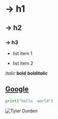

# -> h1
## -> h2
### -> h3

- list item 1
* list item 2

*italic* **bold** ***bolditalic***

[Google](https://google.com)
---
```python
print("hello  world")
```
![Tyler Durden](https://media.tenor.com/RSd0SdU4hMAAAAAd/tyler-durden-tyler.gif)